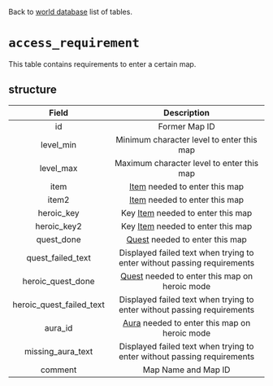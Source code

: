 Back to [world database](https://github.com/cmangos/issues/wiki/mangosdb_struct) list of tables.

# `access_requirement`

This table contains requirements to enter a certain map.

## structure

| Field | Description |
| :---:| :---:|
|id| Former Map ID |
|level_min|Minimum character level to enter this map|
|level_max|Maximum character level to enter this map|
|item|[Item](https://github.com/cmangos/issues/wiki/Item_template#entry) needed to enter this map|
|item2|[Item](https://github.com/cmangos/issues/wiki/Item_template#entry) needed to enter this map|
|heroic_key|Key [Item](https://github.com/cmangos/issues/wiki/Item_template#entry) needed to enter this map|
|heroic_key2|Key [Item](https://github.com/cmangos/issues/wiki/Item_template#entry) needed to enter this map|
|quest_done|[Quest](https://github.com/cmangos/issues/wiki/Quest_template#entry) needed to enter this map|
|quest_failed_text|Displayed failed text when trying to enter without passing requirements|
|heroic_quest_done|[Quest](https://github.com/cmangos/issues/wiki/Quest_template#entry) needed to enter this map on heroic mode|
|heroic_quest_failed_text|Displayed failed text when trying to enter without passing requirements|
|aura_id|[Aura](https://github.com/cmangos/issues/wiki/spell_template#id) needed to enter this map on heroic mode| 
|missing_aura_text|Displayed failed text when trying to enter without passing requirements|
|comment|Map Name and Map ID|